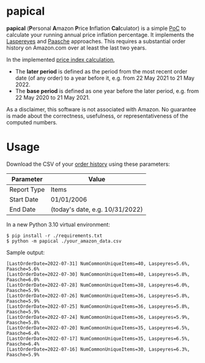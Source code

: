 # papical
**papical** (**P**ersonal **A**mazon **P**rice **I**nflation **Cal**culator) is a simple [PoC](https://en.wikipedia.org/wiki/Proof_of_concept) to calculate your running annual price inflation percentage. It implements the [Laspereyes](https://en.wikipedia.org/w/index.php?title=List_of_price_index_formulas&oldid=1077502962#Laspeyres) and [Paasche](https://en.wikipedia.org/w/index.php?title=List_of_price_index_formulas&oldid=1077502962#Paasche) approaches. This requires a substantial order history on Amazon.com over at least the last two years.

In the implemented [price index calculation](https://en.wikipedia.org/w/index.php?title=Price_index&oldid=1062591479#Formal_calculation),
* The **later period** is defined as the period from the most recent order date (of any order) to a year before it, e.g. from 22 May 2021 to 21 May 2022.
* The **base period** is defined as one year before the later period, e.g. from 22 May 2020 to 21 May 2021.

As a disclaimer, this software is not associated with Amazon. No guarantee is made about the correctness, usefulness, or representativeness of the computed numbers.

# Usage

Download the CSV of your [order history](https://www.amazon.com/b2b/reports) using these parameters:

| Parameter   | Value                           |
|-------------|---------------------------------|
| Report Type | Items                           |
| Start Date  | 01/01/2006                      |
| End Date    | (today's date, e.g. 10/31/2022) |

In a new Python 3.10 virtual environment:
```shell
$ pip install -r ./requirements.txt
$ python -m papical ./your_amazon_data.csv
```

Sample output:
```
[LastOrderDate=2022-07-31] NumCommonUniqueItems=40, Laspeyres=5.6%, Paasche=5.6%
[LastOrderDate=2022-07-30] NumCommonUniqueItems=40, Laspeyres=5.8%, Paasche=6.0%
[LastOrderDate=2022-07-28] NumCommonUniqueItems=38, Laspeyres=6.0%, Paasche=5.9%
[LastOrderDate=2022-07-26] NumCommonUniqueItems=36, Laspeyres=5.8%, Paasche=5.9%
[LastOrderDate=2022-07-25] NumCommonUniqueItems=36, Laspeyres=5.8%, Paasche=5.9%
[LastOrderDate=2022-07-24] NumCommonUniqueItems=36, Laspeyres=5.9%, Paasche=5.8%
[LastOrderDate=2022-07-20] NumCommonUniqueItems=35, Laspeyres=6.5%, Paasche=6.4%
[LastOrderDate=2022-07-17] NumCommonUniqueItems=35, Laspeyres=6.5%, Paasche=6.4%
[LastOrderDate=2022-07-16] NumCommonUniqueItems=30, Laspeyres=6.3%, Paasche=5.9%
```